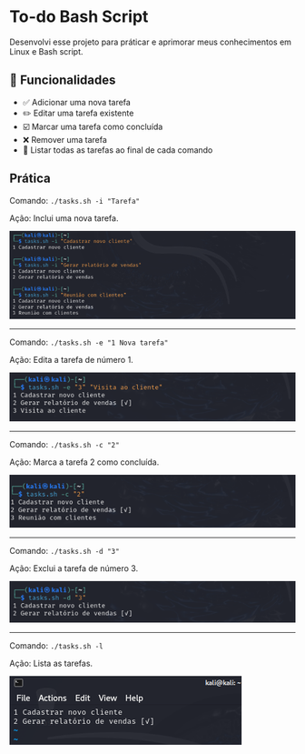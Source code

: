 # To-do Bash Script

Desenvolvi esse projeto para práticar e aprimorar meus conhecimentos em Linux e Bash script.

## 🚀 Funcionalidades

- ✅ Adicionar uma nova tarefa
- ✏️ Editar uma tarefa existente
- ☑️ Marcar uma tarefa como concluída
- ❌ Remover uma tarefa
- 📄 Listar todas as tarefas ao final de cada comando

## Prática

Comando: `./tasks.sh -i "Tarefa"`

Ação: Inclui uma nova tarefa.

![Demonstração do Task Manager](img/include.png)

---

Comando: `./tasks.sh -e "1 Nova tarefa"`

Ação: Edita a tarefa de número 1.

![Demonstração do Task Manager](img/edit.png)

---

Comando: `./tasks.sh -c "2"`

Ação: Marca a tarefa 2 como concluída.

![Demonstração do Task Manager](img/complete.png)

---

Comando: `./tasks.sh -d "3"`

Ação: Exclui a tarefa de número 3.

![Demonstração do Task Manager](img/exclude.png)

---

Comando: `./tasks.sh -l`

Ação: Lista as tarefas.

![Demonstração do Task Manager](img/list.png)
